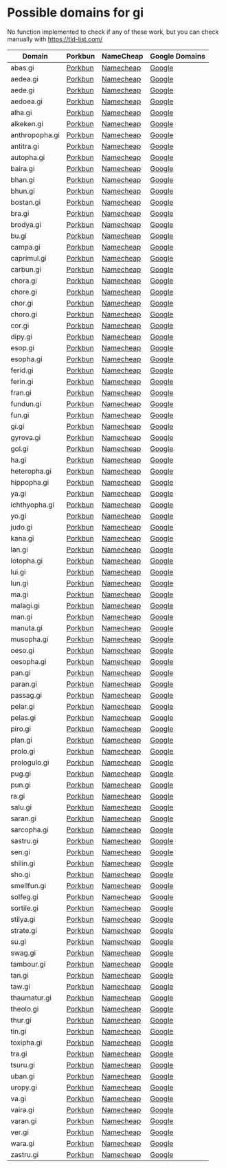 # Possible domains for gi

No function implemented to check if any of these work, but you can check manually with https://tld-list.com/

| Domain | Porkbun | NameCheap | Google Domains |
|---|---|---|---|
| abas.gi | [Porkbun](https://porkbun.com/checkout/search?prb=e814663da1&tlds=&idnLanguage=&search=search&q=abas.gi) | [Namecheap](https://www.namecheap.com/domains/registration/results/?domain=abas.gi) | [Google](https://domains.google.com/registrar/search?searchTerm=abas.gi) |
| aedea.gi | [Porkbun](https://porkbun.com/checkout/search?prb=e814663da1&tlds=&idnLanguage=&search=search&q=aedea.gi) | [Namecheap](https://www.namecheap.com/domains/registration/results/?domain=aedea.gi) | [Google](https://domains.google.com/registrar/search?searchTerm=aedea.gi) |
| aede.gi | [Porkbun](https://porkbun.com/checkout/search?prb=e814663da1&tlds=&idnLanguage=&search=search&q=aede.gi) | [Namecheap](https://www.namecheap.com/domains/registration/results/?domain=aede.gi) | [Google](https://domains.google.com/registrar/search?searchTerm=aede.gi) |
| aedoea.gi | [Porkbun](https://porkbun.com/checkout/search?prb=e814663da1&tlds=&idnLanguage=&search=search&q=aedoea.gi) | [Namecheap](https://www.namecheap.com/domains/registration/results/?domain=aedoea.gi) | [Google](https://domains.google.com/registrar/search?searchTerm=aedoea.gi) |
| alha.gi | [Porkbun](https://porkbun.com/checkout/search?prb=e814663da1&tlds=&idnLanguage=&search=search&q=alha.gi) | [Namecheap](https://www.namecheap.com/domains/registration/results/?domain=alha.gi) | [Google](https://domains.google.com/registrar/search?searchTerm=alha.gi) |
| alkeken.gi | [Porkbun](https://porkbun.com/checkout/search?prb=e814663da1&tlds=&idnLanguage=&search=search&q=alkeken.gi) | [Namecheap](https://www.namecheap.com/domains/registration/results/?domain=alkeken.gi) | [Google](https://domains.google.com/registrar/search?searchTerm=alkeken.gi) |
| anthropopha.gi | [Porkbun](https://porkbun.com/checkout/search?prb=e814663da1&tlds=&idnLanguage=&search=search&q=anthropopha.gi) | [Namecheap](https://www.namecheap.com/domains/registration/results/?domain=anthropopha.gi) | [Google](https://domains.google.com/registrar/search?searchTerm=anthropopha.gi) |
| antitra.gi | [Porkbun](https://porkbun.com/checkout/search?prb=e814663da1&tlds=&idnLanguage=&search=search&q=antitra.gi) | [Namecheap](https://www.namecheap.com/domains/registration/results/?domain=antitra.gi) | [Google](https://domains.google.com/registrar/search?searchTerm=antitra.gi) |
| autopha.gi | [Porkbun](https://porkbun.com/checkout/search?prb=e814663da1&tlds=&idnLanguage=&search=search&q=autopha.gi) | [Namecheap](https://www.namecheap.com/domains/registration/results/?domain=autopha.gi) | [Google](https://domains.google.com/registrar/search?searchTerm=autopha.gi) |
| baira.gi | [Porkbun](https://porkbun.com/checkout/search?prb=e814663da1&tlds=&idnLanguage=&search=search&q=baira.gi) | [Namecheap](https://www.namecheap.com/domains/registration/results/?domain=baira.gi) | [Google](https://domains.google.com/registrar/search?searchTerm=baira.gi) |
| bhan.gi | [Porkbun](https://porkbun.com/checkout/search?prb=e814663da1&tlds=&idnLanguage=&search=search&q=bhan.gi) | [Namecheap](https://www.namecheap.com/domains/registration/results/?domain=bhan.gi) | [Google](https://domains.google.com/registrar/search?searchTerm=bhan.gi) |
| bhun.gi | [Porkbun](https://porkbun.com/checkout/search?prb=e814663da1&tlds=&idnLanguage=&search=search&q=bhun.gi) | [Namecheap](https://www.namecheap.com/domains/registration/results/?domain=bhun.gi) | [Google](https://domains.google.com/registrar/search?searchTerm=bhun.gi) |
| bostan.gi | [Porkbun](https://porkbun.com/checkout/search?prb=e814663da1&tlds=&idnLanguage=&search=search&q=bostan.gi) | [Namecheap](https://www.namecheap.com/domains/registration/results/?domain=bostan.gi) | [Google](https://domains.google.com/registrar/search?searchTerm=bostan.gi) |
| bra.gi | [Porkbun](https://porkbun.com/checkout/search?prb=e814663da1&tlds=&idnLanguage=&search=search&q=bra.gi) | [Namecheap](https://www.namecheap.com/domains/registration/results/?domain=bra.gi) | [Google](https://domains.google.com/registrar/search?searchTerm=bra.gi) |
| brodya.gi | [Porkbun](https://porkbun.com/checkout/search?prb=e814663da1&tlds=&idnLanguage=&search=search&q=brodya.gi) | [Namecheap](https://www.namecheap.com/domains/registration/results/?domain=brodya.gi) | [Google](https://domains.google.com/registrar/search?searchTerm=brodya.gi) |
| bu.gi | [Porkbun](https://porkbun.com/checkout/search?prb=e814663da1&tlds=&idnLanguage=&search=search&q=bu.gi) | [Namecheap](https://www.namecheap.com/domains/registration/results/?domain=bu.gi) | [Google](https://domains.google.com/registrar/search?searchTerm=bu.gi) |
| campa.gi | [Porkbun](https://porkbun.com/checkout/search?prb=e814663da1&tlds=&idnLanguage=&search=search&q=campa.gi) | [Namecheap](https://www.namecheap.com/domains/registration/results/?domain=campa.gi) | [Google](https://domains.google.com/registrar/search?searchTerm=campa.gi) |
| caprimul.gi | [Porkbun](https://porkbun.com/checkout/search?prb=e814663da1&tlds=&idnLanguage=&search=search&q=caprimul.gi) | [Namecheap](https://www.namecheap.com/domains/registration/results/?domain=caprimul.gi) | [Google](https://domains.google.com/registrar/search?searchTerm=caprimul.gi) |
| carbun.gi | [Porkbun](https://porkbun.com/checkout/search?prb=e814663da1&tlds=&idnLanguage=&search=search&q=carbun.gi) | [Namecheap](https://www.namecheap.com/domains/registration/results/?domain=carbun.gi) | [Google](https://domains.google.com/registrar/search?searchTerm=carbun.gi) |
| chora.gi | [Porkbun](https://porkbun.com/checkout/search?prb=e814663da1&tlds=&idnLanguage=&search=search&q=chora.gi) | [Namecheap](https://www.namecheap.com/domains/registration/results/?domain=chora.gi) | [Google](https://domains.google.com/registrar/search?searchTerm=chora.gi) |
| chore.gi | [Porkbun](https://porkbun.com/checkout/search?prb=e814663da1&tlds=&idnLanguage=&search=search&q=chore.gi) | [Namecheap](https://www.namecheap.com/domains/registration/results/?domain=chore.gi) | [Google](https://domains.google.com/registrar/search?searchTerm=chore.gi) |
| chor.gi | [Porkbun](https://porkbun.com/checkout/search?prb=e814663da1&tlds=&idnLanguage=&search=search&q=chor.gi) | [Namecheap](https://www.namecheap.com/domains/registration/results/?domain=chor.gi) | [Google](https://domains.google.com/registrar/search?searchTerm=chor.gi) |
| choro.gi | [Porkbun](https://porkbun.com/checkout/search?prb=e814663da1&tlds=&idnLanguage=&search=search&q=choro.gi) | [Namecheap](https://www.namecheap.com/domains/registration/results/?domain=choro.gi) | [Google](https://domains.google.com/registrar/search?searchTerm=choro.gi) |
| cor.gi | [Porkbun](https://porkbun.com/checkout/search?prb=e814663da1&tlds=&idnLanguage=&search=search&q=cor.gi) | [Namecheap](https://www.namecheap.com/domains/registration/results/?domain=cor.gi) | [Google](https://domains.google.com/registrar/search?searchTerm=cor.gi) |
| dipy.gi | [Porkbun](https://porkbun.com/checkout/search?prb=e814663da1&tlds=&idnLanguage=&search=search&q=dipy.gi) | [Namecheap](https://www.namecheap.com/domains/registration/results/?domain=dipy.gi) | [Google](https://domains.google.com/registrar/search?searchTerm=dipy.gi) |
| esop.gi | [Porkbun](https://porkbun.com/checkout/search?prb=e814663da1&tlds=&idnLanguage=&search=search&q=esop.gi) | [Namecheap](https://www.namecheap.com/domains/registration/results/?domain=esop.gi) | [Google](https://domains.google.com/registrar/search?searchTerm=esop.gi) |
| esopha.gi | [Porkbun](https://porkbun.com/checkout/search?prb=e814663da1&tlds=&idnLanguage=&search=search&q=esopha.gi) | [Namecheap](https://www.namecheap.com/domains/registration/results/?domain=esopha.gi) | [Google](https://domains.google.com/registrar/search?searchTerm=esopha.gi) |
| ferid.gi | [Porkbun](https://porkbun.com/checkout/search?prb=e814663da1&tlds=&idnLanguage=&search=search&q=ferid.gi) | [Namecheap](https://www.namecheap.com/domains/registration/results/?domain=ferid.gi) | [Google](https://domains.google.com/registrar/search?searchTerm=ferid.gi) |
| ferin.gi | [Porkbun](https://porkbun.com/checkout/search?prb=e814663da1&tlds=&idnLanguage=&search=search&q=ferin.gi) | [Namecheap](https://www.namecheap.com/domains/registration/results/?domain=ferin.gi) | [Google](https://domains.google.com/registrar/search?searchTerm=ferin.gi) |
| fran.gi | [Porkbun](https://porkbun.com/checkout/search?prb=e814663da1&tlds=&idnLanguage=&search=search&q=fran.gi) | [Namecheap](https://www.namecheap.com/domains/registration/results/?domain=fran.gi) | [Google](https://domains.google.com/registrar/search?searchTerm=fran.gi) |
| fundun.gi | [Porkbun](https://porkbun.com/checkout/search?prb=e814663da1&tlds=&idnLanguage=&search=search&q=fundun.gi) | [Namecheap](https://www.namecheap.com/domains/registration/results/?domain=fundun.gi) | [Google](https://domains.google.com/registrar/search?searchTerm=fundun.gi) |
| fun.gi | [Porkbun](https://porkbun.com/checkout/search?prb=e814663da1&tlds=&idnLanguage=&search=search&q=fun.gi) | [Namecheap](https://www.namecheap.com/domains/registration/results/?domain=fun.gi) | [Google](https://domains.google.com/registrar/search?searchTerm=fun.gi) |
| gi.gi | [Porkbun](https://porkbun.com/checkout/search?prb=e814663da1&tlds=&idnLanguage=&search=search&q=gi.gi) | [Namecheap](https://www.namecheap.com/domains/registration/results/?domain=gi.gi) | [Google](https://domains.google.com/registrar/search?searchTerm=gi.gi) |
| gyrova.gi | [Porkbun](https://porkbun.com/checkout/search?prb=e814663da1&tlds=&idnLanguage=&search=search&q=gyrova.gi) | [Namecheap](https://www.namecheap.com/domains/registration/results/?domain=gyrova.gi) | [Google](https://domains.google.com/registrar/search?searchTerm=gyrova.gi) |
| gol.gi | [Porkbun](https://porkbun.com/checkout/search?prb=e814663da1&tlds=&idnLanguage=&search=search&q=gol.gi) | [Namecheap](https://www.namecheap.com/domains/registration/results/?domain=gol.gi) | [Google](https://domains.google.com/registrar/search?searchTerm=gol.gi) |
| ha.gi | [Porkbun](https://porkbun.com/checkout/search?prb=e814663da1&tlds=&idnLanguage=&search=search&q=ha.gi) | [Namecheap](https://www.namecheap.com/domains/registration/results/?domain=ha.gi) | [Google](https://domains.google.com/registrar/search?searchTerm=ha.gi) |
| heteropha.gi | [Porkbun](https://porkbun.com/checkout/search?prb=e814663da1&tlds=&idnLanguage=&search=search&q=heteropha.gi) | [Namecheap](https://www.namecheap.com/domains/registration/results/?domain=heteropha.gi) | [Google](https://domains.google.com/registrar/search?searchTerm=heteropha.gi) |
| hippopha.gi | [Porkbun](https://porkbun.com/checkout/search?prb=e814663da1&tlds=&idnLanguage=&search=search&q=hippopha.gi) | [Namecheap](https://www.namecheap.com/domains/registration/results/?domain=hippopha.gi) | [Google](https://domains.google.com/registrar/search?searchTerm=hippopha.gi) |
| ya.gi | [Porkbun](https://porkbun.com/checkout/search?prb=e814663da1&tlds=&idnLanguage=&search=search&q=ya.gi) | [Namecheap](https://www.namecheap.com/domains/registration/results/?domain=ya.gi) | [Google](https://domains.google.com/registrar/search?searchTerm=ya.gi) |
| ichthyopha.gi | [Porkbun](https://porkbun.com/checkout/search?prb=e814663da1&tlds=&idnLanguage=&search=search&q=ichthyopha.gi) | [Namecheap](https://www.namecheap.com/domains/registration/results/?domain=ichthyopha.gi) | [Google](https://domains.google.com/registrar/search?searchTerm=ichthyopha.gi) |
| yo.gi | [Porkbun](https://porkbun.com/checkout/search?prb=e814663da1&tlds=&idnLanguage=&search=search&q=yo.gi) | [Namecheap](https://www.namecheap.com/domains/registration/results/?domain=yo.gi) | [Google](https://domains.google.com/registrar/search?searchTerm=yo.gi) |
| judo.gi | [Porkbun](https://porkbun.com/checkout/search?prb=e814663da1&tlds=&idnLanguage=&search=search&q=judo.gi) | [Namecheap](https://www.namecheap.com/domains/registration/results/?domain=judo.gi) | [Google](https://domains.google.com/registrar/search?searchTerm=judo.gi) |
| kana.gi | [Porkbun](https://porkbun.com/checkout/search?prb=e814663da1&tlds=&idnLanguage=&search=search&q=kana.gi) | [Namecheap](https://www.namecheap.com/domains/registration/results/?domain=kana.gi) | [Google](https://domains.google.com/registrar/search?searchTerm=kana.gi) |
| lan.gi | [Porkbun](https://porkbun.com/checkout/search?prb=e814663da1&tlds=&idnLanguage=&search=search&q=lan.gi) | [Namecheap](https://www.namecheap.com/domains/registration/results/?domain=lan.gi) | [Google](https://domains.google.com/registrar/search?searchTerm=lan.gi) |
| lotopha.gi | [Porkbun](https://porkbun.com/checkout/search?prb=e814663da1&tlds=&idnLanguage=&search=search&q=lotopha.gi) | [Namecheap](https://www.namecheap.com/domains/registration/results/?domain=lotopha.gi) | [Google](https://domains.google.com/registrar/search?searchTerm=lotopha.gi) |
| lui.gi | [Porkbun](https://porkbun.com/checkout/search?prb=e814663da1&tlds=&idnLanguage=&search=search&q=lui.gi) | [Namecheap](https://www.namecheap.com/domains/registration/results/?domain=lui.gi) | [Google](https://domains.google.com/registrar/search?searchTerm=lui.gi) |
| lun.gi | [Porkbun](https://porkbun.com/checkout/search?prb=e814663da1&tlds=&idnLanguage=&search=search&q=lun.gi) | [Namecheap](https://www.namecheap.com/domains/registration/results/?domain=lun.gi) | [Google](https://domains.google.com/registrar/search?searchTerm=lun.gi) |
| ma.gi | [Porkbun](https://porkbun.com/checkout/search?prb=e814663da1&tlds=&idnLanguage=&search=search&q=ma.gi) | [Namecheap](https://www.namecheap.com/domains/registration/results/?domain=ma.gi) | [Google](https://domains.google.com/registrar/search?searchTerm=ma.gi) |
| malagi.gi | [Porkbun](https://porkbun.com/checkout/search?prb=e814663da1&tlds=&idnLanguage=&search=search&q=malagi.gi) | [Namecheap](https://www.namecheap.com/domains/registration/results/?domain=malagi.gi) | [Google](https://domains.google.com/registrar/search?searchTerm=malagi.gi) |
| man.gi | [Porkbun](https://porkbun.com/checkout/search?prb=e814663da1&tlds=&idnLanguage=&search=search&q=man.gi) | [Namecheap](https://www.namecheap.com/domains/registration/results/?domain=man.gi) | [Google](https://domains.google.com/registrar/search?searchTerm=man.gi) |
| manuta.gi | [Porkbun](https://porkbun.com/checkout/search?prb=e814663da1&tlds=&idnLanguage=&search=search&q=manuta.gi) | [Namecheap](https://www.namecheap.com/domains/registration/results/?domain=manuta.gi) | [Google](https://domains.google.com/registrar/search?searchTerm=manuta.gi) |
| musopha.gi | [Porkbun](https://porkbun.com/checkout/search?prb=e814663da1&tlds=&idnLanguage=&search=search&q=musopha.gi) | [Namecheap](https://www.namecheap.com/domains/registration/results/?domain=musopha.gi) | [Google](https://domains.google.com/registrar/search?searchTerm=musopha.gi) |
| oeso.gi | [Porkbun](https://porkbun.com/checkout/search?prb=e814663da1&tlds=&idnLanguage=&search=search&q=oeso.gi) | [Namecheap](https://www.namecheap.com/domains/registration/results/?domain=oeso.gi) | [Google](https://domains.google.com/registrar/search?searchTerm=oeso.gi) |
| oesopha.gi | [Porkbun](https://porkbun.com/checkout/search?prb=e814663da1&tlds=&idnLanguage=&search=search&q=oesopha.gi) | [Namecheap](https://www.namecheap.com/domains/registration/results/?domain=oesopha.gi) | [Google](https://domains.google.com/registrar/search?searchTerm=oesopha.gi) |
| pan.gi | [Porkbun](https://porkbun.com/checkout/search?prb=e814663da1&tlds=&idnLanguage=&search=search&q=pan.gi) | [Namecheap](https://www.namecheap.com/domains/registration/results/?domain=pan.gi) | [Google](https://domains.google.com/registrar/search?searchTerm=pan.gi) |
| paran.gi | [Porkbun](https://porkbun.com/checkout/search?prb=e814663da1&tlds=&idnLanguage=&search=search&q=paran.gi) | [Namecheap](https://www.namecheap.com/domains/registration/results/?domain=paran.gi) | [Google](https://domains.google.com/registrar/search?searchTerm=paran.gi) |
| passag.gi | [Porkbun](https://porkbun.com/checkout/search?prb=e814663da1&tlds=&idnLanguage=&search=search&q=passag.gi) | [Namecheap](https://www.namecheap.com/domains/registration/results/?domain=passag.gi) | [Google](https://domains.google.com/registrar/search?searchTerm=passag.gi) |
| pelar.gi | [Porkbun](https://porkbun.com/checkout/search?prb=e814663da1&tlds=&idnLanguage=&search=search&q=pelar.gi) | [Namecheap](https://www.namecheap.com/domains/registration/results/?domain=pelar.gi) | [Google](https://domains.google.com/registrar/search?searchTerm=pelar.gi) |
| pelas.gi | [Porkbun](https://porkbun.com/checkout/search?prb=e814663da1&tlds=&idnLanguage=&search=search&q=pelas.gi) | [Namecheap](https://www.namecheap.com/domains/registration/results/?domain=pelas.gi) | [Google](https://domains.google.com/registrar/search?searchTerm=pelas.gi) |
| piro.gi | [Porkbun](https://porkbun.com/checkout/search?prb=e814663da1&tlds=&idnLanguage=&search=search&q=piro.gi) | [Namecheap](https://www.namecheap.com/domains/registration/results/?domain=piro.gi) | [Google](https://domains.google.com/registrar/search?searchTerm=piro.gi) |
| plan.gi | [Porkbun](https://porkbun.com/checkout/search?prb=e814663da1&tlds=&idnLanguage=&search=search&q=plan.gi) | [Namecheap](https://www.namecheap.com/domains/registration/results/?domain=plan.gi) | [Google](https://domains.google.com/registrar/search?searchTerm=plan.gi) |
| prolo.gi | [Porkbun](https://porkbun.com/checkout/search?prb=e814663da1&tlds=&idnLanguage=&search=search&q=prolo.gi) | [Namecheap](https://www.namecheap.com/domains/registration/results/?domain=prolo.gi) | [Google](https://domains.google.com/registrar/search?searchTerm=prolo.gi) |
| prologulo.gi | [Porkbun](https://porkbun.com/checkout/search?prb=e814663da1&tlds=&idnLanguage=&search=search&q=prologulo.gi) | [Namecheap](https://www.namecheap.com/domains/registration/results/?domain=prologulo.gi) | [Google](https://domains.google.com/registrar/search?searchTerm=prologulo.gi) |
| pug.gi | [Porkbun](https://porkbun.com/checkout/search?prb=e814663da1&tlds=&idnLanguage=&search=search&q=pug.gi) | [Namecheap](https://www.namecheap.com/domains/registration/results/?domain=pug.gi) | [Google](https://domains.google.com/registrar/search?searchTerm=pug.gi) |
| pun.gi | [Porkbun](https://porkbun.com/checkout/search?prb=e814663da1&tlds=&idnLanguage=&search=search&q=pun.gi) | [Namecheap](https://www.namecheap.com/domains/registration/results/?domain=pun.gi) | [Google](https://domains.google.com/registrar/search?searchTerm=pun.gi) |
| ra.gi | [Porkbun](https://porkbun.com/checkout/search?prb=e814663da1&tlds=&idnLanguage=&search=search&q=ra.gi) | [Namecheap](https://www.namecheap.com/domains/registration/results/?domain=ra.gi) | [Google](https://domains.google.com/registrar/search?searchTerm=ra.gi) |
| salu.gi | [Porkbun](https://porkbun.com/checkout/search?prb=e814663da1&tlds=&idnLanguage=&search=search&q=salu.gi) | [Namecheap](https://www.namecheap.com/domains/registration/results/?domain=salu.gi) | [Google](https://domains.google.com/registrar/search?searchTerm=salu.gi) |
| saran.gi | [Porkbun](https://porkbun.com/checkout/search?prb=e814663da1&tlds=&idnLanguage=&search=search&q=saran.gi) | [Namecheap](https://www.namecheap.com/domains/registration/results/?domain=saran.gi) | [Google](https://domains.google.com/registrar/search?searchTerm=saran.gi) |
| sarcopha.gi | [Porkbun](https://porkbun.com/checkout/search?prb=e814663da1&tlds=&idnLanguage=&search=search&q=sarcopha.gi) | [Namecheap](https://www.namecheap.com/domains/registration/results/?domain=sarcopha.gi) | [Google](https://domains.google.com/registrar/search?searchTerm=sarcopha.gi) |
| sastru.gi | [Porkbun](https://porkbun.com/checkout/search?prb=e814663da1&tlds=&idnLanguage=&search=search&q=sastru.gi) | [Namecheap](https://www.namecheap.com/domains/registration/results/?domain=sastru.gi) | [Google](https://domains.google.com/registrar/search?searchTerm=sastru.gi) |
| sen.gi | [Porkbun](https://porkbun.com/checkout/search?prb=e814663da1&tlds=&idnLanguage=&search=search&q=sen.gi) | [Namecheap](https://www.namecheap.com/domains/registration/results/?domain=sen.gi) | [Google](https://domains.google.com/registrar/search?searchTerm=sen.gi) |
| shilin.gi | [Porkbun](https://porkbun.com/checkout/search?prb=e814663da1&tlds=&idnLanguage=&search=search&q=shilin.gi) | [Namecheap](https://www.namecheap.com/domains/registration/results/?domain=shilin.gi) | [Google](https://domains.google.com/registrar/search?searchTerm=shilin.gi) |
| sho.gi | [Porkbun](https://porkbun.com/checkout/search?prb=e814663da1&tlds=&idnLanguage=&search=search&q=sho.gi) | [Namecheap](https://www.namecheap.com/domains/registration/results/?domain=sho.gi) | [Google](https://domains.google.com/registrar/search?searchTerm=sho.gi) |
| smellfun.gi | [Porkbun](https://porkbun.com/checkout/search?prb=e814663da1&tlds=&idnLanguage=&search=search&q=smellfun.gi) | [Namecheap](https://www.namecheap.com/domains/registration/results/?domain=smellfun.gi) | [Google](https://domains.google.com/registrar/search?searchTerm=smellfun.gi) |
| solfeg.gi | [Porkbun](https://porkbun.com/checkout/search?prb=e814663da1&tlds=&idnLanguage=&search=search&q=solfeg.gi) | [Namecheap](https://www.namecheap.com/domains/registration/results/?domain=solfeg.gi) | [Google](https://domains.google.com/registrar/search?searchTerm=solfeg.gi) |
| sortile.gi | [Porkbun](https://porkbun.com/checkout/search?prb=e814663da1&tlds=&idnLanguage=&search=search&q=sortile.gi) | [Namecheap](https://www.namecheap.com/domains/registration/results/?domain=sortile.gi) | [Google](https://domains.google.com/registrar/search?searchTerm=sortile.gi) |
| stilya.gi | [Porkbun](https://porkbun.com/checkout/search?prb=e814663da1&tlds=&idnLanguage=&search=search&q=stilya.gi) | [Namecheap](https://www.namecheap.com/domains/registration/results/?domain=stilya.gi) | [Google](https://domains.google.com/registrar/search?searchTerm=stilya.gi) |
| strate.gi | [Porkbun](https://porkbun.com/checkout/search?prb=e814663da1&tlds=&idnLanguage=&search=search&q=strate.gi) | [Namecheap](https://www.namecheap.com/domains/registration/results/?domain=strate.gi) | [Google](https://domains.google.com/registrar/search?searchTerm=strate.gi) |
| su.gi | [Porkbun](https://porkbun.com/checkout/search?prb=e814663da1&tlds=&idnLanguage=&search=search&q=su.gi) | [Namecheap](https://www.namecheap.com/domains/registration/results/?domain=su.gi) | [Google](https://domains.google.com/registrar/search?searchTerm=su.gi) |
| swag.gi | [Porkbun](https://porkbun.com/checkout/search?prb=e814663da1&tlds=&idnLanguage=&search=search&q=swag.gi) | [Namecheap](https://www.namecheap.com/domains/registration/results/?domain=swag.gi) | [Google](https://domains.google.com/registrar/search?searchTerm=swag.gi) |
| tambour.gi | [Porkbun](https://porkbun.com/checkout/search?prb=e814663da1&tlds=&idnLanguage=&search=search&q=tambour.gi) | [Namecheap](https://www.namecheap.com/domains/registration/results/?domain=tambour.gi) | [Google](https://domains.google.com/registrar/search?searchTerm=tambour.gi) |
| tan.gi | [Porkbun](https://porkbun.com/checkout/search?prb=e814663da1&tlds=&idnLanguage=&search=search&q=tan.gi) | [Namecheap](https://www.namecheap.com/domains/registration/results/?domain=tan.gi) | [Google](https://domains.google.com/registrar/search?searchTerm=tan.gi) |
| taw.gi | [Porkbun](https://porkbun.com/checkout/search?prb=e814663da1&tlds=&idnLanguage=&search=search&q=taw.gi) | [Namecheap](https://www.namecheap.com/domains/registration/results/?domain=taw.gi) | [Google](https://domains.google.com/registrar/search?searchTerm=taw.gi) |
| thaumatur.gi | [Porkbun](https://porkbun.com/checkout/search?prb=e814663da1&tlds=&idnLanguage=&search=search&q=thaumatur.gi) | [Namecheap](https://www.namecheap.com/domains/registration/results/?domain=thaumatur.gi) | [Google](https://domains.google.com/registrar/search?searchTerm=thaumatur.gi) |
| theolo.gi | [Porkbun](https://porkbun.com/checkout/search?prb=e814663da1&tlds=&idnLanguage=&search=search&q=theolo.gi) | [Namecheap](https://www.namecheap.com/domains/registration/results/?domain=theolo.gi) | [Google](https://domains.google.com/registrar/search?searchTerm=theolo.gi) |
| thur.gi | [Porkbun](https://porkbun.com/checkout/search?prb=e814663da1&tlds=&idnLanguage=&search=search&q=thur.gi) | [Namecheap](https://www.namecheap.com/domains/registration/results/?domain=thur.gi) | [Google](https://domains.google.com/registrar/search?searchTerm=thur.gi) |
| tin.gi | [Porkbun](https://porkbun.com/checkout/search?prb=e814663da1&tlds=&idnLanguage=&search=search&q=tin.gi) | [Namecheap](https://www.namecheap.com/domains/registration/results/?domain=tin.gi) | [Google](https://domains.google.com/registrar/search?searchTerm=tin.gi) |
| toxipha.gi | [Porkbun](https://porkbun.com/checkout/search?prb=e814663da1&tlds=&idnLanguage=&search=search&q=toxipha.gi) | [Namecheap](https://www.namecheap.com/domains/registration/results/?domain=toxipha.gi) | [Google](https://domains.google.com/registrar/search?searchTerm=toxipha.gi) |
| tra.gi | [Porkbun](https://porkbun.com/checkout/search?prb=e814663da1&tlds=&idnLanguage=&search=search&q=tra.gi) | [Namecheap](https://www.namecheap.com/domains/registration/results/?domain=tra.gi) | [Google](https://domains.google.com/registrar/search?searchTerm=tra.gi) |
| tsuru.gi | [Porkbun](https://porkbun.com/checkout/search?prb=e814663da1&tlds=&idnLanguage=&search=search&q=tsuru.gi) | [Namecheap](https://www.namecheap.com/domains/registration/results/?domain=tsuru.gi) | [Google](https://domains.google.com/registrar/search?searchTerm=tsuru.gi) |
| uban.gi | [Porkbun](https://porkbun.com/checkout/search?prb=e814663da1&tlds=&idnLanguage=&search=search&q=uban.gi) | [Namecheap](https://www.namecheap.com/domains/registration/results/?domain=uban.gi) | [Google](https://domains.google.com/registrar/search?searchTerm=uban.gi) |
| uropy.gi | [Porkbun](https://porkbun.com/checkout/search?prb=e814663da1&tlds=&idnLanguage=&search=search&q=uropy.gi) | [Namecheap](https://www.namecheap.com/domains/registration/results/?domain=uropy.gi) | [Google](https://domains.google.com/registrar/search?searchTerm=uropy.gi) |
| va.gi | [Porkbun](https://porkbun.com/checkout/search?prb=e814663da1&tlds=&idnLanguage=&search=search&q=va.gi) | [Namecheap](https://www.namecheap.com/domains/registration/results/?domain=va.gi) | [Google](https://domains.google.com/registrar/search?searchTerm=va.gi) |
| vaira.gi | [Porkbun](https://porkbun.com/checkout/search?prb=e814663da1&tlds=&idnLanguage=&search=search&q=vaira.gi) | [Namecheap](https://www.namecheap.com/domains/registration/results/?domain=vaira.gi) | [Google](https://domains.google.com/registrar/search?searchTerm=vaira.gi) |
| varan.gi | [Porkbun](https://porkbun.com/checkout/search?prb=e814663da1&tlds=&idnLanguage=&search=search&q=varan.gi) | [Namecheap](https://www.namecheap.com/domains/registration/results/?domain=varan.gi) | [Google](https://domains.google.com/registrar/search?searchTerm=varan.gi) |
| ver.gi | [Porkbun](https://porkbun.com/checkout/search?prb=e814663da1&tlds=&idnLanguage=&search=search&q=ver.gi) | [Namecheap](https://www.namecheap.com/domains/registration/results/?domain=ver.gi) | [Google](https://domains.google.com/registrar/search?searchTerm=ver.gi) |
| wara.gi | [Porkbun](https://porkbun.com/checkout/search?prb=e814663da1&tlds=&idnLanguage=&search=search&q=wara.gi) | [Namecheap](https://www.namecheap.com/domains/registration/results/?domain=wara.gi) | [Google](https://domains.google.com/registrar/search?searchTerm=wara.gi) |
| zastru.gi | [Porkbun](https://porkbun.com/checkout/search?prb=e814663da1&tlds=&idnLanguage=&search=search&q=zastru.gi) | [Namecheap](https://www.namecheap.com/domains/registration/results/?domain=zastru.gi) | [Google](https://domains.google.com/registrar/search?searchTerm=zastru.gi) |
